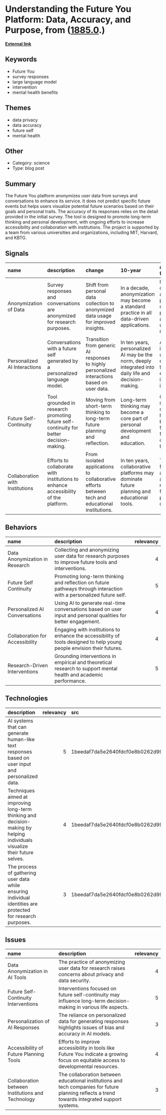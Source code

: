 # __Understanding the Future You Platform: Data, Accuracy, and Purpose__, from ([1885.0](https://kghosh.substack.com/p/1885.0).)

__[External link](https://www.media.mit.edu/projects/future-you/overview/)__



## Keywords

* Future You
* survey responses
* large language model
* intervention
* mental health benefits

## Themes

* data privacy
* data accuracy
* future self
* mental health

## Other

* Category: science
* Type: blog post

## Summary

The Future You platform anonymizes user data from surveys and conversations to enhance its service. It does not predict specific future events but helps users visualize potential future scenarios based on their goals and personal traits. The accuracy of its responses relies on the detail provided in the initial survey. The tool is designed to promote long-term thinking and personal development, with ongoing efforts to increase accessibility and collaboration with institutions. The project is supported by a team from various universities and organizations, including MIT, Harvard, and KBTG.

## Signals

| name                            | description                                                                            | change                                                                                         | 10-year                                                                                               | driving-force                                                                      |   relevancy |
|:--------------------------------|:---------------------------------------------------------------------------------------|:-----------------------------------------------------------------------------------------------|:------------------------------------------------------------------------------------------------------|:-----------------------------------------------------------------------------------|------------:|
| Anonymization of Data           | Survey responses and conversations are anonymized for research purposes.               | Shift from personal data collection to anonymized data usage for improved insights.            | In a decade, anonymization may become a standard practice in all data-driven applications.            | Increasing concerns about privacy and data protection among users and regulators.  |           4 |
| Personalized AI Interactions    | Conversations with a future self generated by a personalized language model.           | Transition from generic AI responses to highly personalized interactions based on user data.   | In ten years, personalized AI may be the norm, deeply integrated into daily life and decision-making. | Advances in AI and user demand for tailored experiences in digital interactions.   |           5 |
| Future Self-Continuity          | Tool grounded in research promoting future self-continuity for better decision-making. | Moving from short-term thinking to long-term future planning and reflection.                   | Long-term thinking may become a core part of personal development and education.                      | Growing recognition of mental health benefits from future-oriented thinking.       |           5 |
| Collaboration with Institutions | Efforts to collaborate with institutions to enhance accessibility of the platform.     | From isolated applications to collaborative efforts between tech and educational institutions. | In ten years, collaborative platforms may dominate future planning and educational tools.             | The need for inclusive and accessible resources for young people in a digital age. |           4 |

## Behaviors

| name                            | description                                                                                                            |   relevancy |
|:--------------------------------|:-----------------------------------------------------------------------------------------------------------------------|------------:|
| Data Anonymization in Research  | Collecting and anonymizing user data for research purposes to improve future tools and interventions.                  |           4 |
| Future Self Continuity          | Promoting long-term thinking and reflection on future pathways through interaction with a personalized future self.    |           5 |
| Personalized AI Conversations   | Using AI to generate real-time conversations based on user input and personal qualities for better engagement.         |           4 |
| Collaboration for Accessibility | Engaging with institutions to enhance the accessibility of tools designed to help young people envision their futures. |           4 |
| Research-Driven Interventions   | Grounding interventions in empirical and theoretical research to support mental health and academic performance.       |           5 |

## Technologies

| description                                                                                                                |   relevancy | src                              |
|:---------------------------------------------------------------------------------------------------------------------------|------------:|:---------------------------------|
| AI systems that can generate human-like text responses based on user input and personalized data.                          |           5 | 1beedaf7da5e2640fdcf0e8b0262d99b |
| Techniques aimed at improving long-term thinking and decision-making by helping individuals visualize their future selves. |           4 | 1beedaf7da5e2640fdcf0e8b0262d99b |
| The process of gathering user data while ensuring individual identities are protected for research purposes.               |           3 | 1beedaf7da5e2640fdcf0e8b0262d99b |

## Issues

| name                                              | description                                                                                                                                    |   relevancy |
|:--------------------------------------------------|:-----------------------------------------------------------------------------------------------------------------------------------------------|------------:|
| Data Anonymization in AI Tools                    | The practice of anonymizing user data for research raises concerns about privacy and data security.                                            |           4 |
| Future Self-Continuity Interventions              | Interventions focused on future self-continuity may influence long-term decision-making in various life aspects.                               |           5 |
| Personalization of AI Responses                   | The reliance on personalized data for generating responses highlights issues of bias and accuracy in AI models.                                |           3 |
| Accessibility of Future Planning Tools            | Efforts to improve accessibility in tools like Future You indicate a growing focus on equitable access to developmental resources.             |           4 |
| Collaboration between Institutions and Technology | The collaboration between educational institutions and tech companies for future planning reflects a trend towards integrated support systems. |           3 |